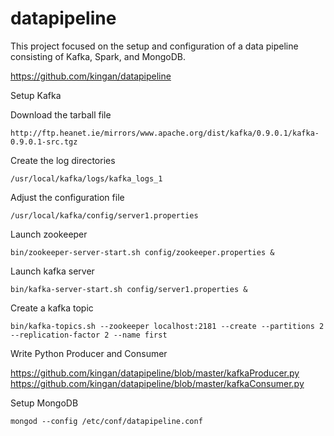 # datapipeline
This project focused on the setup and configuration of a data pipeline consisting of Kafka, Spark, and MongoDB.

https://github.com/kingan/datapipeline


Setup Kafka

Download the tarball file

	http://ftp.heanet.ie/mirrors/www.apache.org/dist/kafka/0.9.0.1/kafka-0.9.0.1-src.tgz

Create the log directories

	/usr/local/kafka/logs/kafka_logs_1

Adjust the configuration file

	/usr/local/kafka/config/server1.properties 

Launch zookeeper

	bin/zookeeper-server-start.sh config/zookeeper.properties &

Launch kafka server

	bin/kafka-server-start.sh config/server1.properties &

Create a kafka topic

	bin/kafka-topics.sh --zookeeper localhost:2181 --create --partitions 2 --replication-factor 2 --name first


Write Python Producer and Consumer

https://github.com/kingan/datapipeline/blob/master/kafkaProducer.py
https://github.com/kingan/datapipeline/blob/master/kafkaConsumer.py


Setup MongoDB

	mongod --config /etc/conf/datapipeline.conf



